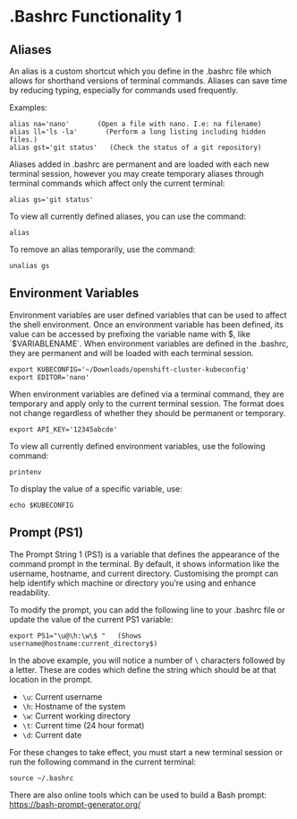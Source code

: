 # .Bashrc Functionality 1

## Aliases

An alias is a custom shortcut which you define in the .bashrc file which allows for shorthand versions of terminal commands. Aliases can save time by reducing typing, especially for commands used frequently.

Examples:

```
alias na='nano'       (Open a file with nano. I.e: na filename)
alias ll='ls -la'       (Perform a long listing including hidden files.)
alias gst='git status'   (Check the status of a git repository)
```

Aliases added in .bashrc are permanent and are loaded with each new terminal session, however you may create temporary aliases through terminal commands which affect only the current terminal:

```
alias gs='git status'
```

To view all currently defined aliases, you can use the command:

```
alias
```

To remove an alias temporarily, use the command:

```
unalias gs
```

## Environment Variables

Environment variables are user defined variables that can be used to affect the shell environment. Once an environment variable has been defined, its value can be accessed by prefixing the variable name with $, like `$VARIABLENAME`. When environment variables are defined in the .bashrc, they are permanent and will be loaded with each terminal session.

```
export KUBECONFIG='~/Downloads/openshift-cluster-kubeconfig'
export EDITOR='nano'
```

When environment variables are defined via a terminal command, they are temporary and apply only to the current terminal session. 
The format does not change regardless of whether they should be permanent or temporary.

```
export API_KEY='12345abcde'
```

To view all currently defined environment variables, use the following command:

```
printenv
```

To display the value of a specific variable, use:

```
echo $KUBECONFIG
```

## Prompt (PS1)

The Prompt String 1 (PS1) is a variable that defines the appearance of the command prompt in the terminal. By default, it shows information like the username, hostname, and current directory. Customising the prompt can help identify which machine or directory you’re using and enhance readability.

To modify the prompt, you can add the following line to your .bashrc file or update the value of the current PS1 variable:

```
export PS1="\u@\h:\w\$ "   (Shows username@hostname:current_directory$)
```

In the above example, you will notice a number of `\` characters followed by a letter. 
These are codes which define the string which should be at that location in the prompt.

- `\u`: Current username
- `\h`: Hostname of the system
- `\w`: Current working directory
- `\t`: Current time (24 hour format)
- `\d`: Current date

For these changes to take effect, you must start a new terminal session or run the following command in the current terminal:

```
source ~/.bashrc
```

There are also online tools which can be used to build a Bash prompt: https://bash-prompt-generator.org/
